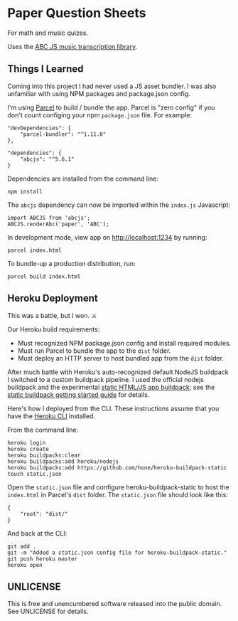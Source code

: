 # Paper Question Sheets

For math and music quizes.

Uses the [ABC JS music transcription library](https://abcjs.net/).

## Things I Learned

Coming into this project I had never used a JS asset bundler. I was also unfamiliar with using NPM packages and package.json config.

I'm using [Parcel](https://parceljs.org) to build / bundle the app. Parcel is "zero config" if you don't count configing your npm `package.json` file. For example:

    "devDependencies": {
        "parcel-bundler": "^1.11.0"
    },

    "dependencies": {
        "abcjs": "^5.6.1"
    }

Dependencies are installed from the command line:

    npm install

The `abcjs` dependency can now be imported within the `index.js` Javascript:

    import ABCJS from 'abcjs';
    ABCJS.renderAbc('paper', 'ABC');

In development mode, view app on [http://localhost:1234](http://localhost:1234) by running:

    parcel index.html

To bundle-up a production distribution, run:

    parcel build index.html

## Heroku Deployment

This was a battle, but I won. ⚔️

Our Heroku build requirements:

* Must recognized NPM package.json config and install required modules.
* Must run Parcel to bundle the app to the `dist` folder.
* Must deploy an HTTP server to host bundled app from the `dist` folder.

After much battle with Heroku's auto-recognized default NodeJS buildpack I switched to a custom buildpack pipeline. I used the official nodejs buildpack and the experimental [static HTML/JS app buildpack](https://github.com/heroku/heroku-buildpack-static); see the [static buildpack getting started guide](https://gist.github.com/hone/24b06869b4c1eca701f9) for details.

Here's how I deployed from the CLI. These instructions assume that you have the [Heroku CLI](https://devcenter.heroku.com/articles/heroku-cli) installed.

From the command line:

    heroku login
    heroku create
    heroku buildpacks:clear
    heroku buildpacks:add heroku/nodejs
    heroku buildpacks:add https://github.com/hone/heroku-buildpack-static
    touch static.json

Open the `static.json` file and configure heroku-buildpack-static to host the `index.html` in Parcel's `dist` folder. The `static.json` file should look like this:

    {
        "root": "dist/"
    }

And back at the CLI:

    git add .
    git -m "Added a static.json config file for heroku-buildpack-static."
    git push heroku master
    heroku open

## UNLICENSE

This is free and unencumbered software released into the public domain. See UNLICENSE for details.